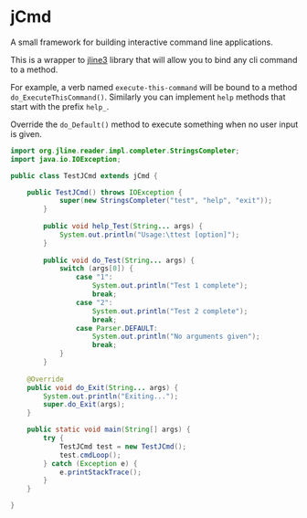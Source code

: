 # jCmd
A small framework for building interactive command line applications.

This is a wrapper to [jline3](https://github.com/jline/jline3) library that will allow you to bind any cli command to a method.

For example, a verb named `execute-this-command` will be bound to a method `do_ExecuteThisCommand()`. Similarly you can implement `help` methods that start with the prefix `help_`.

Override the `do_Default()` method to execute something when no user input is given.

```Java
import org.jline.reader.impl.completer.StringsCompleter;
import java.io.IOException;

public class TestJCmd extends jCmd {

    public TestJCmd() throws IOException {
            super(new StringsCompleter("test", "help", "exit"));
        }
    
        public void help_Test(String... args) {
            System.out.println("Usage:\ttest [option]");
        }
    
        public void do_Test(String... args) {
            switch (args[0]) {
                case "1":
                    System.out.println("Test 1 complete");
                    break;
                case "2":
                    System.out.println("Test 2 complete");
                    break;
                case Parser.DEFAULT:
                    System.out.println("No arguments given");
                    break;
            }
        }
    
    @Override
    public void do_Exit(String... args) {
        System.out.println("Exiting...");
        super.do_Exit(args);
    }

    public static void main(String[] args) {
        try {
            TestJCmd test = new TestJCmd();
            test.cmdLoop();
        } catch (Exception e) {
            e.printStackTrace();
        }
    }

}
```
